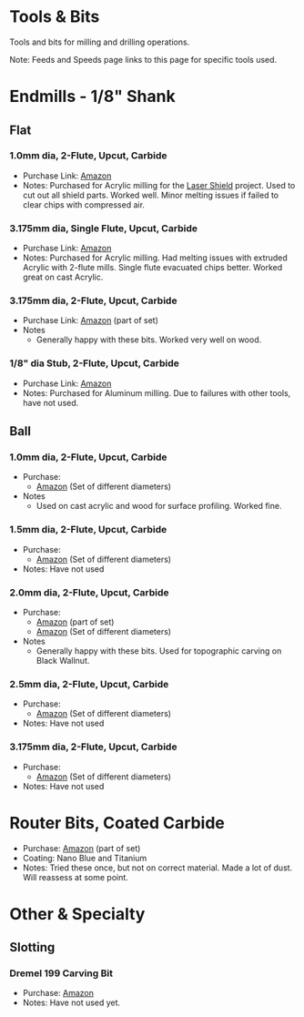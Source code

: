 # Tools & Bits
Tools and bits for milling and drilling operations.

Note: Feeds and Speeds page links to this page for specific tools used.

# Endmills - 1/8" Shank
## Flat
### 1.0mm dia, 2-Flute, Upcut, Carbide
* Purchase Link: [Amazon](https://www.amazon.com/gp/product/B07KFVCHTT/)
* Notes: Purchased for Acrylic milling for the [Laser Shield](https://github.com/doug-harriman/Laser-Shield) project.  Used to cut out all shield parts.  Worked well.  Minor melting issues if failed to clear chips with compressed air.

### 3.175mm dia, Single Flute, Upcut, Carbide
* Purchase Link: [Amazon](https://www.amazon.com/gp/product/B07P84YFS9/)
* Notes: Purchased for Acrylic milling.  Had melting issues with extruded Acrylic with 2-flute mills.  Single flute evacuated chips better.  Worked great on cast Acrylic.

### 3.175mm dia, 2-Flute, Upcut, Carbide
* Purchase Link: [Amazon](https://www.amazon.com/gp/product/B07W5N72D4) (part of set)
* Notes
  * Generally happy with these bits.  Worked very well on wood.

### 1/8" dia Stub, 2-Flute, Upcut, Carbide
* Purchase Link: [Amazon](https://www.amazon.com/gp/product/B00OULOEY8)
* Notes: Purchased for Aluminum milling.  Due to failures with other tools, have not used. 
 
## Ball
### 1.0mm dia, 2-Flute, Upcut, Carbide
* Purchase:
  * [Amazon](https://www.amazon.com/gp/product/B07G4BSBH7) (Set of different diameters)
* Notes
  * Used on cast acrylic and wood for surface profiling. Worked fine. 

### 1.5mm dia, 2-Flute, Upcut, Carbide
* Purchase:
  * [Amazon](https://www.amazon.com/gp/product/B07G4BSBH7) (Set of different diameters)
* Notes: Have not used

### 2.0mm dia, 2-Flute, Upcut, Carbide
* Purchase:
  * [Amazon](https://www.amazon.com/gp/product/B07W5N72D4) (part of set)
  * [Amazon](https://www.amazon.com/gp/product/B07G4BSBH7) (Set of different diameters)
* Notes
  * Generally happy with these bits.  Used for topographic carving on Black Wallnut. 

### 2.5mm dia, 2-Flute, Upcut, Carbide
* Purchase:
  * [Amazon](https://www.amazon.com/gp/product/B07G4BSBH7) (Set of different diameters)
* Notes: Have not used

### 3.175mm dia, 2-Flute, Upcut, Carbide
* Purchase:
  * [Amazon](https://www.amazon.com/gp/product/B07G4BSBH7) (Set of different diameters)
* Notes: Have not used

# Router Bits, Coated Carbide
* Purchase: [Amazon](https://www.amazon.com/gp/product/B07W5N72D4) (part of set)
* Coating: Nano Blue and Titanium
* Notes: Tried these once, but not on correct material.  Made a lot of dust.  Will reassess at some point.

# Other & Specialty
## Slotting
### Dremel 199 Carving Bit
* Purchase: [Amazon](https://www.amazon.com/gp/product/B00004UDGP/)
* Notes: Have not used yet.
